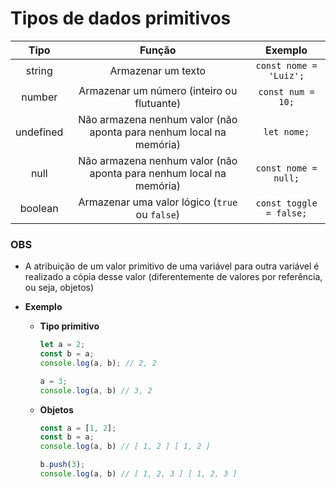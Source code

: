 # Tipos de dados primitivos

Tipo | Função | Exemplo
:--: | :----: | :-----:
string | Armazenar um texto | `const nome = 'Luiz';`
number | Armazenar um número (inteiro ou flutuante) | `const num = 10;`
undefined | Não armazena nenhum valor (não aponta para nenhum local na memória) | `let nome;`
null | Não armazena nenhum valor (não aponta para nenhum local na memória) | `const nome = null;`
boolean | Armazenar uma valor lógico (`true` ou `false`) | `const toggle = false;`

### OBS

* A atribuição de um valor primitivo de uma variável para outra variável é realizado a cópia desse valor (diferentemente de valores por referência, ou seja, objetos)

* **Exemplo**

  * **Tipo primitivo**

    ```js
    let a = 2;
    const b = a;
    console.log(a, b); // 2, 2

    a = 3;
    console.log(a, b) // 3, 2
    ```

  * **Objetos**

    ```js
    const a = [1, 2];
    const b = a;
    console.log(a, b) // [ 1, 2 ] [ 1, 2 ]

    b.push(3);
    console.log(a, b) // [ 1, 2, 3 ] [ 1, 2, 3 ]
    ```
